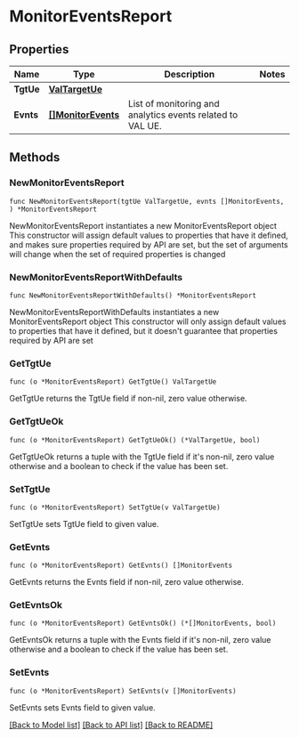 # MonitorEventsReport

## Properties

Name | Type | Description | Notes
------------ | ------------- | ------------- | -------------
**TgtUe** | [**ValTargetUe**](ValTargetUe.md) |  | 
**Evnts** | [**[]MonitorEvents**](MonitorEvents.md) | List of monitoring and analytics events related to VAL UE. | 

## Methods

### NewMonitorEventsReport

`func NewMonitorEventsReport(tgtUe ValTargetUe, evnts []MonitorEvents, ) *MonitorEventsReport`

NewMonitorEventsReport instantiates a new MonitorEventsReport object
This constructor will assign default values to properties that have it defined,
and makes sure properties required by API are set, but the set of arguments
will change when the set of required properties is changed

### NewMonitorEventsReportWithDefaults

`func NewMonitorEventsReportWithDefaults() *MonitorEventsReport`

NewMonitorEventsReportWithDefaults instantiates a new MonitorEventsReport object
This constructor will only assign default values to properties that have it defined,
but it doesn't guarantee that properties required by API are set

### GetTgtUe

`func (o *MonitorEventsReport) GetTgtUe() ValTargetUe`

GetTgtUe returns the TgtUe field if non-nil, zero value otherwise.

### GetTgtUeOk

`func (o *MonitorEventsReport) GetTgtUeOk() (*ValTargetUe, bool)`

GetTgtUeOk returns a tuple with the TgtUe field if it's non-nil, zero value otherwise
and a boolean to check if the value has been set.

### SetTgtUe

`func (o *MonitorEventsReport) SetTgtUe(v ValTargetUe)`

SetTgtUe sets TgtUe field to given value.


### GetEvnts

`func (o *MonitorEventsReport) GetEvnts() []MonitorEvents`

GetEvnts returns the Evnts field if non-nil, zero value otherwise.

### GetEvntsOk

`func (o *MonitorEventsReport) GetEvntsOk() (*[]MonitorEvents, bool)`

GetEvntsOk returns a tuple with the Evnts field if it's non-nil, zero value otherwise
and a boolean to check if the value has been set.

### SetEvnts

`func (o *MonitorEventsReport) SetEvnts(v []MonitorEvents)`

SetEvnts sets Evnts field to given value.



[[Back to Model list]](../README.md#documentation-for-models) [[Back to API list]](../README.md#documentation-for-api-endpoints) [[Back to README]](../README.md)


